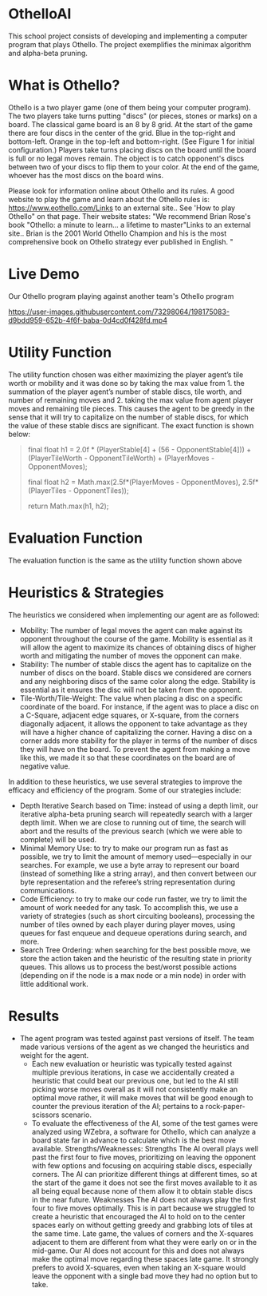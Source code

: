 # OthelloAI

This school project consists of developing and implementing a computer program that plays Othello. The project exemplifies the minimax algorithm and alpha-beta pruning.

# What is Othello?

Othello is a two player game (one of them being your computer program). The two players take turns putting "discs" (or pieces, stones or marks) on a board. The classical game board is an 8 by 8 grid. At the start of the game there are four discs in the center of the grid. Blue in the top-right and bottom-left. Orange in the top-left and bottom-right. (See Figure 1 for initial configuration.) Players take turns placing discs on the board until the board is full or no legal moves remain. The object is to catch opponent's discs between two of your discs to flip them to your color. At the end of the game, whoever has the most discs on the board wins. 

Please look for information online about Othello and its rules. A good website to play the game and learn about the Othello rules is:  https://www.eothello.com/Links to an external site.. See 'How to play Othello" on that page. Their website states: "We recommend Brian Rose's book "Othello: a minute to learn... a lifetime to master"Links to an external site.. Brian is the 2001 World Othello Champion and his is the most comprehensive book on Othello strategy ever published in English. "

# Live Demo

Our Othello program playing against another team's Othello program

https://user-images.githubusercontent.com/73298064/198175083-d9bdd959-652b-4f6f-baba-0d4cd0f428fd.mp4

# Utility Function
The utility function chosen was either maximizing the player agent’s tile worth or mobility and it was done so by taking the max value from 1. the summation of the player agent’s number of stable discs, tile worth, and number of remaining moves and 2. taking the max value from agent player moves and remaining tile pieces. This causes the agent to be greedy in the sense that it will try to capitalize on the number of stable discs, for which the value of these stable discs are significant. The exact function is shown below:

> final float h1 = 2.0f * (PlayerStable[4] + (56 - OpponentStable[4])) + (PlayerTileWorth - OpponentTileWorth) + (PlayerMoves - OpponentMoves);
> 
> final float h2 = Math.max(2.5f*(PlayerMoves - OpponentMoves), 2.5f*(PlayerTiles - OpponentTiles));
> 
> return Math.max(h1,  h2);

# Evaluation Function
The evaluation function is the same as the utility function shown above

# Heuristics & Strategies
The heuristics we considered when implementing our agent are as followed:
- Mobility:  The number of legal moves the agent can make against its opponent throughout the course of the game. Mobility is essential as it will allow the agent to maximize its chances of obtaining discs of higher worth and mitigating the number of moves the opponent can make. 
- Stability: The number of stable discs the agent has to capitalize on the number of discs on the board. Stable discs we considered are corners and any neighboring discs of the same color along the edge. Stability is essential as it ensures the disc will not be taken from the opponent.
- Tile-Worth/Tile-Weight: The value when placing a disc on a specific coordinate of the board. For instance, if the agent was to place a disc on a C-Square, adjacent edge squares, or X-square, from the corners diagonally adjacent, it allows the opponent to take advantage as they will have a higher chance of capitalizing the corner. Having a disc on a corner adds more stability for the player in terms of the number of discs they will have on the board. To prevent the agent from making a move like this, we made it so that these coordinates on the board are of negative value. 

In addition to these heuristics, we use several strategies to improve the efficacy and efficiency of the program. Some of our strategies include:
- Depth Iterative Search based on Time: instead of using a depth limit, our iterative alpha-beta pruning search will repeatedly search with a larger depth limit. When we are close to running out of time, the search will abort and the results of the previous search (which we were able to complete) will be used. 
- Minimal Memory Use: to try to make our program run as fast as possible, we try to limit the amount of memory used—especially in our searches. For example, we use a byte array to represent our board (instead of something like a string array), and then convert between our byte representation and the referee’s string representation during communications. 
- Code Efficiency: to try to make our code run faster, we try to limit the amount of work needed for any task. To accomplish this, we use a variety of strategies (such as short circuiting booleans), processing the number of tiles owned by each player during player moves, using queues for fast enqueue and dequeue operations during search, and more. 
- Search Tree Ordering: when searching for the best possible move, we store the action taken and the heuristic of the resulting state in priority queues. This allows us to process the best/worst possible actions (depending on if the node is a max node or a min node)  in order with little additional work. 

# Results
- The agent program was tested against past versions of itself. The team made various versions of the agent as we changed the heuristics and weight for the agent.
  - Each new evaluation or heuristic was typically tested against multiple previous iterations, in case we accidentally created a heuristic that could beat our previous one, but led to the AI still picking worse moves overall as it will not consistently  make an optimal move rather, it will make moves that will be good enough to counter the previous iteration of the AI; pertains to a rock-paper-scissors scenario.
  - To evaluate the effectiveness of the AI, some of the test games were analyzed using WZebra, a software for Othello, which can analyze a board state far in advance to calculate which is the best move available.
Strengths/Weaknesses: 
Strengths
The AI overall plays well past the first four to five moves, prioritizing on leaving the opponent with few options and focusing on acquiring stable discs, especially corners.
The AI can prioritize different things at different times, so at the start of the game it does not see the first moves available to it as all being equal because none of them allow it to obtain stable discs in the near future.
Weaknesses
The AI does not always play the first four to five moves optimally. This is in part because we struggled to create a heuristic that encouraged the AI to hold on to the center spaces early on without getting greedy and grabbing lots of tiles at the same time.
Late game, the values of corners and the X-squares adjacent to them are different from what they were early on or in the mid-game. Our AI does not account for this and does not always make the optimal move regarding these spaces late game. It strongly prefers to avoid X-squares, even when taking an X-square would leave the opponent with a single bad move they had no option but to take.


